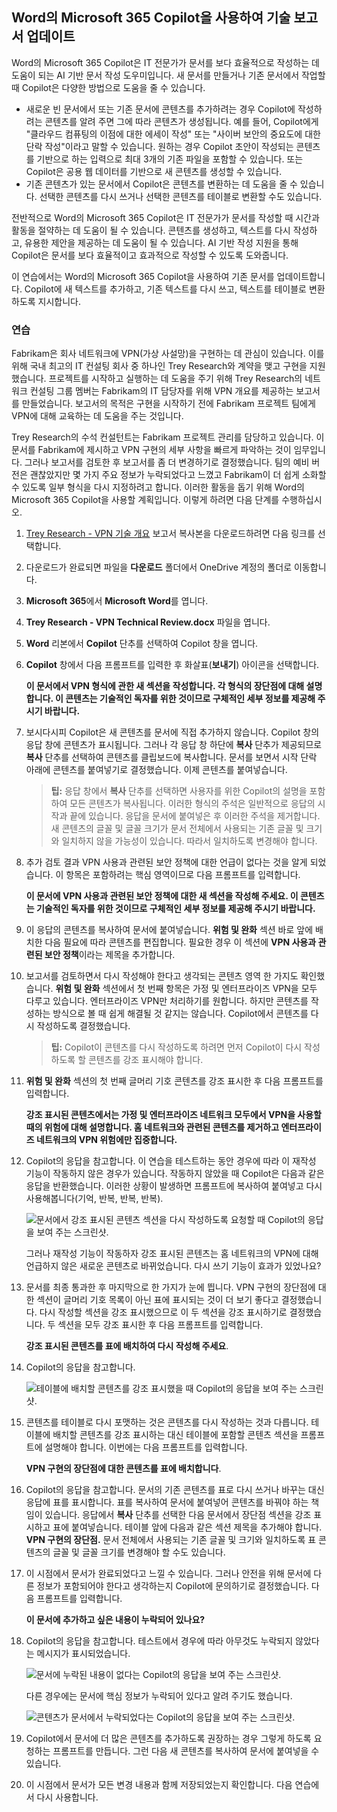 
Word의 Microsoft 365 Copilot을 사용하여 기술 보고서 업데이트
---
Word의 Microsoft 365 Copilot은 IT 전문가가 문서를 보다 효율적으로 작성하는 데 도움이 되는 AI 기반 문서 작성 도우미입니다. 새 문서를 만들거나 기존 문서에서 작업할 때 Copilot은 다양한 방법으로 도움을 줄 수 있습니다.

 -  새로운 빈 문서에서 또는 기존 문서에 콘텐츠를 추가하려는 경우 Copilot에 작성하려는 콘텐츠를 알려 주면 그에 따라 콘텐츠가 생성됩니다. 예를 들어, Copilot에게 "클라우드 컴퓨팅의 이점에 대한 에세이 작성" 또는 "사이버 보안의 중요도에 대한 단락 작성"이라고 말할 수 있습니다. 원하는 경우 Copilot 초안이 작성되는 콘텐츠를 기반으로 하는 입력으로 최대 3개의 기존 파일을 포함할 수 있습니다. 또는 Copilot은 공용 웹 데이터를 기반으로 새 콘텐츠를 생성할 수 있습니다.
 -  기존 콘텐츠가 있는 문서에서 Copilot은 콘텐츠를 변환하는 데 도움을 줄 수 있습니다. 선택한 콘텐츠를 다시 쓰거나 선택한 콘텐츠를 테이블로 변환할 수도 있습니다.

전반적으로 Word의 Microsoft 365 Copilot은 IT 전문가가 문서를 작성할 때 시간과 활동을 절약하는 데 도움이 될 수 있습니다. 콘텐츠를 생성하고, 텍스트를 다시 작성하고, 유용한 제안을 제공하는 데 도움이 될 수 있습니다. AI 기반 작성 지원을 통해 Copilot은 문서를 보다 효율적이고 효과적으로 작성할 수 있도록 도와줍니다.

이 연습에서는 Word의 Microsoft 365 Copilot을 사용하여 기존 문서를 업데이트합니다. Copilot에 새 텍스트를 추가하고, 기존 텍스트를 다시 쓰고, 텍스트를 테이블로 변환하도록 지시합니다.

### 연습

Fabrikam은 회사 네트워크에 VPN(가상 사설망)을 구현하는 데 관심이 있습니다. 이를 위해 국내 최고의 IT 컨설팅 회사 중 하나인 Trey Research와 계약을 맺고 구현을 지원했습니다. 프로젝트를 시작하고 실행하는 데 도움을 주기 위해 Trey Research의 네트워크 컨설팅 그룹 멤버는 Fabrikam의 IT 담당자를 위해 VPN 개요를 제공하는 보고서를 만들었습니다. 보고서의 목적은 구현을 시작하기 전에 Fabrikam 프로젝트 팀에게 VPN에 대해 교육하는 데 도움을 주는 것입니다.

Trey Research의 수석 컨설턴트는 Fabrikam 프로젝트 관리를 담당하고 있습니다. 이 문서를 Fabrikam에 제시하고 VPN 구현의 세부 사항을 빠르게 파악하는 것이 임무입니다. 그러나 보고서를 검토한 후 보고서를 좀 더 변경하기로 결정했습니다. 팀의 예비 버전은 괜찮았지만 몇 가지 주요 정보가 누락되었다고 느꼈고 Fabrikam이 더 쉽게 소화할 수 있도록 일부 형식을 다시 지정하려고 합니다. 이러한 활동을 돕기 위해 Word의 Microsoft 365 Copilot을 사용할 계획입니다. 이렇게 하려면 다음 단계를 수행하십시오.

1.  [Trey Research - VPN 기술 개요](https://go.microsoft.com/fwlink/?linkid=2269129) 보고서 복사본을 다운로드하려면 다음 링크를 선택합니다.
2.  다운로드가 완료되면 파일을 **다운로드** 폴더에서 OneDrive 계정의 폴더로 이동합니다.
3.  **Microsoft 365**에서 **Microsoft Word**를 엽니다.
4.  **Trey Research - VPN Technical Review.docx** 파일을 엽니다.
5.  **Word** 리본에서 **Copilot** 단추를 선택하여 Copilot 창을 엽니다.
6.  **Copilot** 창에서 다음 프롬프트를 입력한 후 화살표(**보내기**) 아이콘을 선택합니다.
    
    **이 문서에서 VPN 형식에 관한 새 섹션을 작성합니다. 각 형식의 장단점에 대해 설명합니다. 이 콘텐츠는 기술적인 독자를 위한 것이므로 구체적인 세부 정보를 제공해 주시기 바랍니다.**
7.  보시다시피 Copilot은 새 콘텐츠를 문서에 직접 추가하지 않습니다. Copilot 창의 응답 창에 콘텐츠가 표시됩니다. 그러나 각 응답 창 하단에 **복사** 단추가 제공되므로 **복사** 단추를 선택하여 콘텐츠를 클립보드에 복사합니다. 문서를 보면서 시작 단락 아래에 콘텐츠를 붙여넣기로 결정했습니다. 이제 콘텐츠를 붙여넣습니다.
    
    > **팁:** 응답 창에서 **복사** 단추를 선택하면 사용자를 위한 Copilot의 설명을 포함하여 모든 콘텐츠가 복사됩니다. 이러한 형식의 주석은 일반적으로 응답의 시작과 끝에 있습니다. 응답을 문서에 붙여넣은 후 이러한 주석을 제거합니다. 새 콘텐츠의 글꼴 및 글꼴 크기가 문서 전체에서 사용되는 기존 글꼴 및 크기와 일치하지 않을 가능성이 있습니다. 따라서 일치하도록 변경해야 합니다.

8.  추가 검토 결과 VPN 사용과 관련된 보안 정책에 대한 언급이 없다는 것을 알게 되었습니다. 이 항목은 포함하려는 핵심 영역이므로 다음 프롬프트를 입력합니다.
    
    **이 문서에 VPN 사용과 관련된 보안 정책에 대한 새 섹션을 작성해 주세요. 이 콘텐츠는 기술적인 독자를 위한 것이므로 구체적인 세부 정보를 제공해 주시기 바랍니다.**
9.  이 응답의 콘텐츠를 복사하여 문서에 붙여넣습니다. **위험 및 완화** 섹션 바로 앞에 배치한 다음 필요에 따라 콘텐츠를 편집합니다. 필요한 경우 이 섹션에 **VPN 사용과 관련된 보안 정책**이라는 제목을 추가합니다.
10. 보고서를 검토하면서 다시 작성해야 한다고 생각되는 콘텐츠 영역 한 가지도 확인했습니다. **위험 및 완화** 섹션에서 첫 번째 항목은 가정 및 엔터프라이즈 VPN을 모두 다루고 있습니다. 엔터프라이즈 VPN만 처리하기를 원합니다. 하지만 콘텐츠를 작성하는 방식으로 볼 때 쉽게 해결될 것 같지는 않습니다. Copilot에서 콘텐츠를 다시 작성하도록 결정했습니다.
    
    > **팁:** Copilot이 콘텐츠를 다시 작성하도록 하려면 먼저 Copilot이 다시 작성하도록 할 콘텐츠를 강조 표시해야 합니다.
    
11. **위험 및 완화** 섹션의 첫 번째 글머리 기호 콘텐츠를 강조 표시한 후 다음 프롬프트를 입력합니다.
    
    **강조 표시된 콘텐츠에서는 가정 및 엔터프라이즈 네트워크 모두에서 VPN을 사용할 때의 위험에 대해 설명합니다. 홈 네트워크와 관련된 콘텐츠를 제거하고 엔터프라이즈 네트워크의 VPN 위험에만 집중합니다.** 
12. Copilot의 응답을 참고합니다. 이 연습을 테스트하는 동안 경우에 따라 이 재작성 기능이 작동하지 않은 경우가 있습니다. 작동하지 않았을 때 Copilot은 다음과 같은 응답을 반환했습니다. 이러한 상황이 발생하면 프롬프트에 복사하여 붙여넣고 다시 사용해봅니다(기억, 반복, 반복, 반복).

    ![문서에서 강조 표시된 콘텐츠 섹션을 다시 작성하도록 요청할 때 Copilot의 응답을 보여 주는 스크린샷.](../media/copilot-word-rewrite-message-6814b109.png)
    
    
    그러나 재작성 기능이 작동하자 강조 표시된 콘텐츠는 홈 네트워크의 VPN에 대해 언급하지 않은 새로운 콘텐츠로 바뀌었습니다. 다시 쓰기 기능이 효과가 있었나요?
14. 문서를 최종 통과한 후 마지막으로 한 가지가 눈에 띕니다. VPN 구현의 장단점에 대한 섹션이 글머리 기호 목록이 아닌 표에 표시되는 것이 더 보기 좋다고 결정했습니다. 다시 작성할 섹션을 강조 표시했으므로 이 두 섹션을 강조 표시하기로 결정했습니다. 두 섹션을 모두 강조 표시한 후 다음 프롬프트를 입력합니다.
    
    **강조 표시된 콘텐츠를 표에 배치하여 다시 작성해 주세요**.
15. Copilot의 응답을 참고합니다.

    ![테이블에 배치할 콘텐츠를 강조 표시했을 때 Copilot의 응답을 보여 주는 스크린샷.](../media/copilot-word-table-message-04366b21.png)
    
16. 콘텐츠를 테이블로 다시 포맷하는 것은 콘텐츠를 다시 작성하는 것과 다릅니다. 테이블에 배치할 콘텐츠를 강조 표시하는 대신 테이블에 포함할 콘텐츠 섹션을 프롬프트에 설명해야 합니다. 이번에는 다음 프롬프트를 입력합니다.
    
    **VPN 구현의 장단점에 대한 콘텐츠를 표에 배치합니다**.
17. Copilot의 응답을 참고합니다. 문서의 기존 콘텐츠를 표로 다시 쓰거나 바꾸는 대신 응답에 표를 표시합니다. 표를 복사하여 문서에 붙여넣어 콘텐츠를 바꿔야 하는 책임이 있습니다. 응답에서 **복사** 단추를 선택한 다음 문서에서 장단점 섹션을 강조 표시하고 표에 붙여넣습니다. 테이블 앞에 다음과 같은 섹션 제목을 추가해야 합니다. **VPN 구현의 장단점.** 문서 전체에서 사용되는 기존 글꼴 및 크기와 일치하도록 표 콘텐츠의 글꼴 및 글꼴 크기를 변경해야 할 수도 있습니다.
18. 이 시점에서 문서가 완료되었다고 느낄 수 있습니다. 그러나 안전을 위해 문서에 다른 정보가 포함되어야 한다고 생각하는지 Copilot에 문의하기로 결정했습니다. 다음 프롬프트를 입력합니다.
    
    **이 문서에 추가하고 싶은 내용이 누락되어 있나요?**
19. Copilot의 응답을 참고합니다. 테스트에서 경우에 따라 아무것도 누락되지 않았다는 메시지가 표시되었습니다.

    ![문서에 누락된 내용이 없다는 Copilot의 응답을 보여 주는 스크린샷.](../media/copilot-word-missing-message-c39cf0e6.png)
    
    
    다른 경우에는 문서에 핵심 정보가 누락되어 있다고 알려 주기도 했습니다.
    
    ![콘텐츠가 문서에서 누락되었다는 Copilot의 응답을 보여 주는 스크린샷.](../media/copilot-word-add-more-message-f0e586c3.png)
    
19. Copilot에서 문서에 더 많은 콘텐츠를 추가하도록 권장하는 경우 그렇게 하도록 요청하는 프롬프트를 만듭니다. 그런 다음 새 콘텐츠를 복사하여 문서에 붙여넣을 수 있습니다.
20. 이 시점에서 문서가 모든 변경 내용과 함께 저장되었는지 확인합니다. 다음 연습에서 다시 사용합니다.

